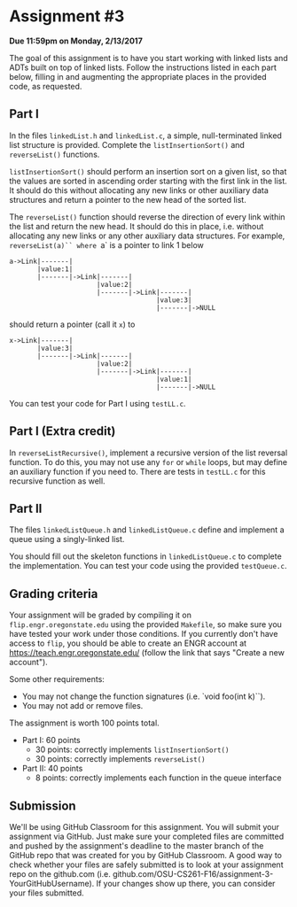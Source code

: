 # Assignment #3
**Due 11:59pm on Monday, 2/13/2017**

The goal of this assignment is to have you start working with linked lists and ADTs built on top of linked lists.  Follow the instructions listed in each part below, filling in and augmenting the appropriate places in the provided code, as requested.

## Part I

In the files `linkedList.h` and `linkedList.c`, a simple, null-terminated linked list structure is provided.  Complete the `listInsertionSort()` and `reverseList()` functions.

`listInsertionSort()` should perform an insertion sort on a given list, so that the values are sorted in ascending order starting with the first link in the list.  It should do this without allocating any new links or other auxiliary data structures and return a pointer to the new head of the sorted list.

The `reverseList()` function should reverse the direction of every link within the list and return the new head.  It should do this in place, i.e. without allocating any new links or any other auxiliary data structures.  For example, `reverseList(a)`` where `a` is a pointer to link 1 below

```
a->Link|-------|
       |value:1|
       |-------|->Link|-------|
                      |value:2|
                      |-------|->Link|-------|
                                     |value:3|
                                     |-------|->NULL
```

should return a pointer (call it `x`) to

```
x->Link|-------|
       |value:3|
       |-------|->Link|-------|
                      |value:2|
                      |-------|->Link|-------|
                                     |value:1|
                                     |-------|->NULL
```

You can test your code for Part I using `testLL.c`.

## Part I (Extra credit)

In `reverseListRecursive()`, implement a recursive version of the list reversal function.  To do this, you may not use any `for` or `while` loops, but may define an auxiliary function if you need to. There are tests in `testLL.c` for this recursive function as well.


## Part II

The files `linkedListQueue.h` and `linkedListQueue.c` define and implement a queue using a singly-linked list.  

You should fill out the skeleton functions in `linkedListQueue.c` to complete the implementation.  You can test your code using the provided `testQueue.c`.

## Grading criteria

Your assignment will be graded by compiling it on `flip.engr.oregonstate.edu` using the provided `Makefile`, so make sure you have tested your work under those conditions.  If you currently don't have access to `flip`, you should be able to create an ENGR account at https://teach.engr.oregonstate.edu/ (follow the link that says "Create a new account").

Some other requirements:
* You may not change the function signatures (i.e. `void foo(int k)``).
* You may not add or remove files.

The assignment is worth 100 points total.

* Part I: 60 points
  * 30 points: correctly implements `listInsertionSort()`
  * 30 points: correctly implements `reverseList()`
* Part II: 40 points
  * 8 points: correctly implements each function in the queue interface

## Submission

We'll be using GitHub Classroom for this assignment. You will submit your assignment via GitHub. Just make sure your completed files are committed and pushed by the assignment's deadline to the master branch of the GitHub repo that was created for you by GitHub Classroom. A good way to check whether your files are safely submitted is to look at your assignment repo on the github.com (i.e. github.com/OSU-CS261-F16/assignment-3-YourGitHubUsername). If your changes show up there, you can consider your files submitted.
